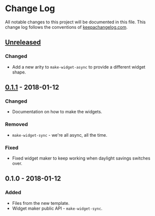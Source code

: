 # Change Log
All notable changes to this project will be documented in this file. This change log follows the conventions of [keepachangelog.com](http://keepachangelog.com/).

## [Unreleased]
### Changed
- Add a new arity to `make-widget-async` to provide a different widget shape.

## [0.1.1] - 2018-01-12
### Changed
- Documentation on how to make the widgets.

### Removed
- `make-widget-sync` - we're all async, all the time.

### Fixed
- Fixed widget maker to keep working when daylight savings switches over.

## 0.1.0 - 2018-01-12
### Added
- Files from the new template.
- Widget maker public API - `make-widget-sync`.

[Unreleased]: https://github.com/unbounce/clojure-dogstatsd-client/compare/0.1.1...HEAD
[0.1.1]: https://github.com/unbounce/clojure-dogstatsd-client/compare/0.1.0...0.1.1
